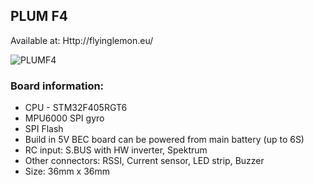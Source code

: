## PLUM F4

Available at: Http://flyinglemon.eu/

![PLUMF4](http://flyinglemon.eu/ext_images/plum_top_s.jpg)

### Board information:

- CPU - STM32F405RGT6
- MPU6000 SPI gyro
- SPI Flash
- Build in 5V BEC board can be powered from main battery (up to 6S)
- RC input: S.BUS with HW inverter, Spektrum
- Other connectors: RSSI, Current sensor, LED strip, Buzzer
- Size: 36mm x 36mm

